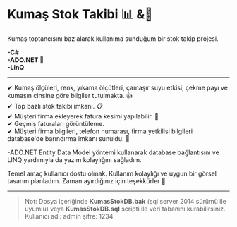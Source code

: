 # Kumaş Stok Takibi 📊 &📜

Kumaş toptancısını baz alarak kullanıma sunduğum bir stok takip projesi.<br>

**-C#** <br>
**-ADO.NET 📌** <br>
**-LinQ** <br>

---

✔ Kumaş ölçüleri, renk, yıkama ölçütleri, çamaşır suyu etkisi, çekme payı ve kumaşın cinsine göre bilgiler tutulmakta. 👍<br>
✔ Top bazlı stok takibi imkanı. 📋<br>
✔ Müşteri firma ekleyerek fatura kesimi yapılabilir. 📜 <br>
✔ Geçmiş faturaları görüntüleme. <br>
✔ Müşteri firma bilgileri, telefon numarası, firma yetkilisi bilgileri database'de barındırma imkanı sunuldu. 👔<br>

-ADO.NET Entity Data Model yöntemi kullanarak database bağlantısını ve LINQ yardımıyla da yazım kolaylığını sağladım. 

Temel amaç kullanıcı dostu olmak. Kullanım kolaylığı ve uygun bir görsel tasarım planladım. Zaman ayırdığınız için teşekkürler 🙂

---

>Not: Dosya içeriğinde **KumasStokDB.bak** (sql server 2014 sürümü ile uyumlu) veya **KumasStokDB.sql** scripti ile veri tabanını kurabilirsiniz. <br> Kullanıcı adı: admin şifre: 1234


